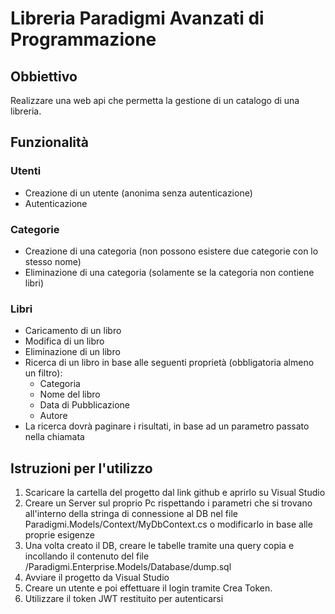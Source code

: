 # Libreria Paradigmi Avanzati di Programmazione

## Obbiettivo 
Realizzare una web api che permetta la gestione di un catalogo di una libreria.

## Funzionalità
### Utenti
- Creazione di un utente (anonima senza autenticazione)
- Autenticazione

### Categorie
- Creazione di una categoria (non possono esistere due categorie con lo stesso nome)
- Eliminazione di una categoria (solamente se la categoria non contiene libri)

### Libri
- Caricamento di un libro
- Modifica di un libro
- Eliminazione di un libro
- Ricerca di un libro in base alle seguenti proprietà (obbligatoria almeno un filtro):
  - Categoria
  - Nome del libro
  - Data di Pubblicazione
  - Autore
- La ricerca dovrà paginare i risultati, in base ad un parametro passato nella chiamata

## Istruzioni per l'utilizzo
1. Scaricare la cartella del progetto dal link github e aprirlo su Visual Studio
2. Creare un Server sul proprio Pc rispettando i parametri che si trovano all'interno della stringa di connessione al DB nel file Paradigmi.Models/Context/MyDbContext.cs o modificarlo in base alle proprie esigenze
3. Una volta creato il DB, creare le tabelle tramite una query copia e incollando il contenuto del file /Paradigmi.Enterprise.Models/Database/dump.sql
4. Avviare il progetto da Visual Studio
5. Creare un utente e poi effettuare il login tramite Crea Token.
6. Utilizzare il token JWT restituito per autenticarsi
